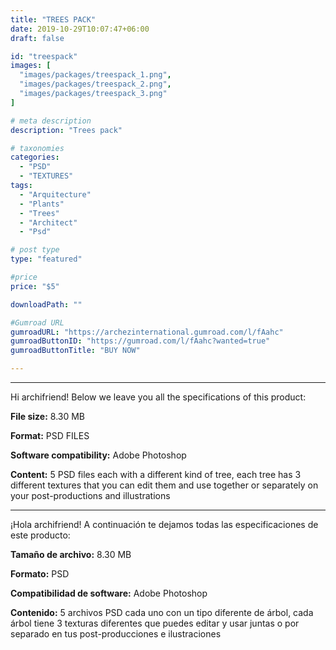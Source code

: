 ```yaml
---
title: "TREES PACK"
date: 2019-10-29T10:07:47+06:00
draft: false

id: "treespack"
images: [
  "images/packages/treespack_1.png",
  "images/packages/treespack_2.png",
  "images/packages/treespack_3.png"
]

# meta description
description: "Trees pack"

# taxonomies
categories:
  - "PSD"
  - "TEXTURES"
tags:
  - "Arquitecture"
  - "Plants"
  - "Trees"
  - "Architect"
  - "Psd"

# post type
type: "featured"

#price
price: "$5"

downloadPath: ""

#Gumroad URL
gumroadURL: "https://archezinternational.gumroad.com/l/fAahc"
gumroadButtonID: "https://gumroad.com/l/fAahc?wanted=true"
gumroadButtonTitle: "BUY NOW"

---
```


___

Hi archifriend! Below we leave you all the specifications of this product:

**File size:** 8.30 MB

**Format:** PSD FILES

**Software compatibility:** Adobe Photoshop

**Content:** 5 PSD files each with a different kind of tree, each tree has 3 different textures that you can edit them and use together or separately on your post-productions and illustrations

_____

¡Hola archifriend! A continuación te dejamos todas las especificaciones de este producto:

**Tamaño de archivo:** 8.30 MB

**Formato:** PSD

**Compatibilidad de software:** Adobe Photoshop

**Contenido:** 5 archivos PSD cada uno con un tipo diferente de árbol, cada árbol tiene 3 texturas diferentes que puedes editar y usar juntas o por separado en tus post-producciones e ilustraciones